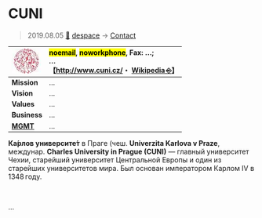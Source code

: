 # CUNI
> 2019.08.05 [🚀](../../../index/index.md) [despace](../index.md) → [Contact](../contact.md)

|[![](../f/contact/c/cuni_logo1_thumb.webp)](../f/contact/c/cuni_logo1.webp)|<mark>noemail</mark>, <mark>noworkphone</mark>, Fax: …;<br> *…*<br> 【<http://www.cuni.cz/>・ [Wikipedia ⎆](https://en.wikipedia.org/wiki/Charles_University)】|
|:-|:-|
|**Mission**|…|
|**Vision**|…|
|**Values**|…|
|**Business**|…|
|**[MGMT](../mgmt.md)**|…|

**Ка́рлов университе́т** в Праге (чеш. **Univerzita Karlova v Praze**, междунар. **Charles University in Prague (CUNI)** — главный университет Чехии, старейший университет Центральной Европы и один из старейших университетов мира. Был основан императором Карлом IV в 1348 году.


<p style="page-break-after:always"> </p>

…
